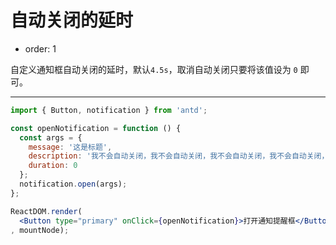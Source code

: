 # 自动关闭的延时

- order: 1

自定义通知框自动关闭的延时，默认`4.5s`，取消自动关闭只要将该值设为 `0` 即可。

---

````jsx
import { Button, notification } from 'antd';

const openNotification = function () {
  const args = {
    message: '这是标题',
    description: '我不会自动关闭，我不会自动关闭，我不会自动关闭，我不会自动关闭，我不会自动关闭，我不会自动关闭，我不会自动关闭',
    duration: 0
  };
  notification.open(args);
};

ReactDOM.render(
  <Button type="primary" onClick={openNotification}>打开通知提醒框</Button>
, mountNode);
````
